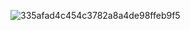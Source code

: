 ![335afad4c454c3782a8a4de98ffeb9f5](https://github.com/user-attachments/assets/157f8bc1-f7df-43fa-99a5-9e375c8b4388)


